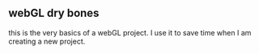 ## webGL dry bones
this is the very basics of a webGL project.
I use it to save time when I am creating a new project.

